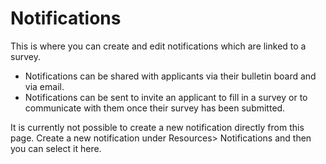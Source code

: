 # Notifications 
 This is where you can create and edit notifications which are linked to a survey.  
- Notifications can be shared with applicants via their bulletin board and via email.
- Notifications can be sent to invite an applicant to fill in a survey or to communicate with them once their survey has been submitted.  

It is currently not possible to create a new notification directly from this page.  Create a new notification under Resources> Notifications and then you can select it here.   

